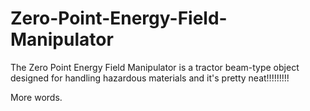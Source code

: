 # Zero-Point-Energy-Field-Manipulator
The Zero Point Energy Field Manipulator is a tractor beam-type object designed for handling hazardous materials and it's pretty neat!!!!!!!!!


More words.
